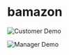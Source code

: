 # bamazon
![Customer Demo](https://user-images.githubusercontent.com/30298841/41516495-06e7fad2-726a-11e8-80d3-3e26ed825569.gif)

![Manager Demo](https://user-images.githubusercontent.com/30298841/41520847-81681336-7284-11e8-8e45-1c32f3ae26fe.gif)